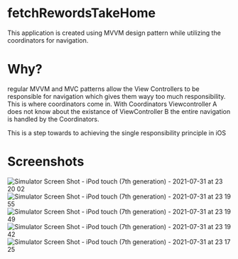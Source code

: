 # fetchRewordsTakeHome

This application is created using MVVM design pattern while utilizing the coordinators for navigation.

# Why?

regular MVVM and MVC patterns allow the View Controllers to be responsible for navigation which gives them wayy too much responsibility.
This is where coordinators come in. With Coordinators Viewcontroller A does not know about the existance of ViewController B the entire navigation is handled by the Coordinators.

This is a step towards to achieving the single responsibility principle in iOS

# Screenshots

![Simulator Screen Shot - iPod touch (7th generation) - 2021-07-31 at 23 20 02](https://user-images.githubusercontent.com/42098834/127761409-832a3460-6236-4e31-b323-da672b0f4e74.png)
![Simulator Screen Shot - iPod touch (7th generation) - 2021-07-31 at 23 19 55](https://user-images.githubusercontent.com/42098834/127761410-821ac587-4b72-41de-bcb9-45a6c50c2bbd.png)
![Simulator Screen Shot - iPod touch (7th generation) - 2021-07-31 at 23 19 49](https://user-images.githubusercontent.com/42098834/127761411-c344979f-d67f-4fd9-b634-ac1e07ab7172.png)
![Simulator Screen Shot - iPod touch (7th generation) - 2021-07-31 at 23 19 42](https://user-images.githubusercontent.com/42098834/127761413-48ee8173-6f59-4b33-9a1e-58d3c590ab0f.png)
![Simulator Screen Shot - iPod touch (7th generation) - 2021-07-31 at 23 17 25](https://user-images.githubusercontent.com/42098834/127761414-45459d5b-a661-4030-9e9f-464e69aa9b84.png)
